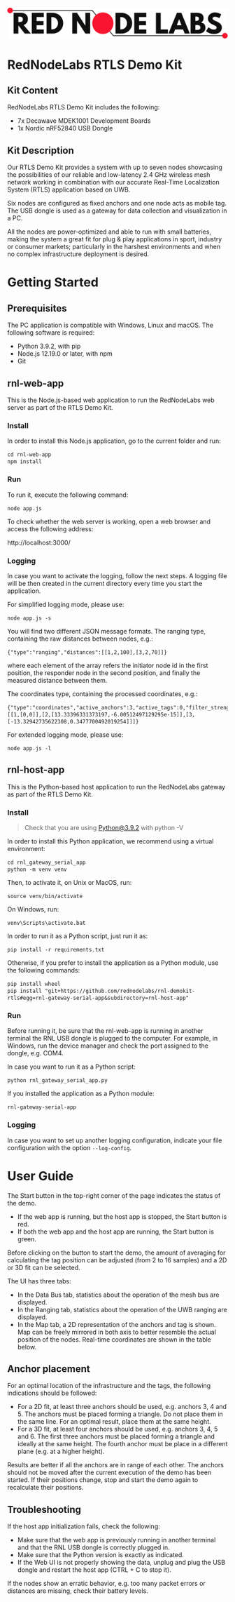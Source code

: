![logo](./rnl-web-app/webpage/img/logo.png)

# RedNodeLabs RTLS Demo Kit  

## Kit Content

RedNodeLabs RTLS Demo Kit includes the following:

* 7x Decawave MDEK1001 Development Boards
* 1x Nordic nRF52840 USB Dongle

## Kit Description

Our RTLS Demo Kit provides a system with up to seven nodes showcasing the possibilities of our reliable and low-latency 2.4 GHz wireless mesh network
working in combination with our accurate Real-Time Localization System (RTLS) application based on UWB.

Six nodes are configured as fixed anchors and one node acts as mobile tag. The USB dongle is used as a gateway for data collection and visualization in a PC.

All the nodes are power-optimized and able to run with small batteries, making the system a great fit for plug & play applications in sport, industry or
consumer markets; particularly in the harshest environments and when no complex infrastructure deployment is desired.


# Getting Started

## Prerequisites

The PC application is compatible with Windows, Linux and macOS. The following software is required:

* Python 3.9.2, with pip
* Node.js 12.19.0 or later, with npm
* Git

## rnl-web-app

This is the Node.js-based web application to run the RedNodeLabs web server as part of the RTLS Demo Kit.

### Install

In order to install this Node.js application, go to the current folder and run:
```
cd rnl-web-app
npm install
```

### Run

To run it, execute the following command:
```
node app.js
```

To check whether the web server is working, open a web browser and access the following address:

http://localhost:3000/

### Logging

In case you want to activate the logging, follow the next steps.
A logging file will be then created in the current directory every time
you start the application.

For simplified logging mode, please use:
```
node app.js -s
```

You will find two different JSON message formats.
The ranging type, containing the raw distances between nodes, e.g.:
```
{"type":"ranging","distances":[[1,2,100],[3,2,70]]}
```
where each element of the array refers the initiator node id in the first position,
the responder node in the second position, and finally the measured distance between them.

The coordinates type, containing the processed coordinates, e.g.:
```
{"type":"coordinates","active_anchors":3,"active_tags":0,"filter_strength":32,"active_anchors_coordinates":[[1,[0,0]],[2,[13.33396331373197,-6.00512497129295e-15]],[3,[-13.32942735622308,0.3477700492019254]]]}
```

For extended logging mode, please use:
```
node app.js -l
```


## rnl-host-app

This is the Python-based host application to run the RedNodeLabs gateway as part of the RTLS Demo Kit.

### Install

> Check that you are using Python@3.9.2 with python -V

In order to install this Python application, we recommend using a virtual environment:
```
cd rnl_gateway_serial_app
python -m venv venv
```

Then, to activate it, on Unix or MacOS, run:
```
source venv/bin/activate
```

On Windows, run:
```
venv\Scripts\activate.bat
```

In order to run it as a Python script, just run it as:
```
pip install -r requirements.txt
```

Otherwise, if you prefer to install the application as a Python module, use the following commands:
```
pip install wheel
pip install "git+https://github.com/rednodelabs/rnl-demokit-rtls#egg=rnl-gateway-serial-app&subdirectory=rnl-host-app"
```

### Run

Before running it, be sure that the rnl-web-app is running in another terminal the RNL USB dongle is plugged to the computer.
For example, in Windows, run the device manager and check the port assigned to the dongle, e.g. COM4.

In case you want to run it as a Python script:
```
python rnl_gateway_serial_app.py
```

If you installed the application as a Python module:
```
rnl-gateway-serial-app
```

### Logging

In case you want to set up another logging configuration, indicate your file configuration with the option `--log-config`.


# User Guide

The Start button in the top-right corner of the page indicates the status of the demo.

* If the web app is running, but the host app is stopped, the Start button is red.
* If both the web app and the host app are running, the Start button is green.

Before clicking on the button to start the demo, the amount of averaging for calculating the tag position can be adjusted (from 2 to 16 samples) and a 2D or 3D fit can be selected.

The UI has three tabs:

* In the Data Bus tab, statistics about the operation of the mesh bus are displayed.
* In the Ranging tab, statistics about the operation of the UWB ranging are displayed.
* In the Map tab, a 2D representation of the anchors and tag is shown. Map can be freely mirrored in both axis to better resemble the actual position of the nodes. Real-time coordinates are shown in the table below.


## Anchor placement

For an optimal location of the infrastructure and the tags, the following indications should be followed:

* For a 2D fit, at least three anchors should be used, e.g. anchors 3, 4 and 5. The anchors must be placed forming a triangle. Do not place them in the same line. For an optimal result, place them at the same height.
* For a 3D fit, at least four anchors should be used, e.g. anchors 3, 4, 5 and 6. The first three anchors must be placed forming a triangle and ideally at the same height. The fourth anchor must be place in a different plane (e.g. at a higher height).

Results are better if all the anchors are in range of each other. The anchors should not be moved after the current execution of the demo has been started. If their positions change, stop and start
the demo again to recalculate their positions.


## Troubleshooting

If the host app initialization fails, check the following:
* Make sure that the web app is previously running in another terminal and that the RNL USB dongle is correctly plugged in.
* Make sure that the Python version is exactly as indicated.
* If the Web UI is not properly showing the data, unplug and plug the USB dongle and restart the host app (CTRL + C to stop it).

If the nodes show an erratic behavior, e.g. too many packet errors or distances are missing, check their battery levels.

